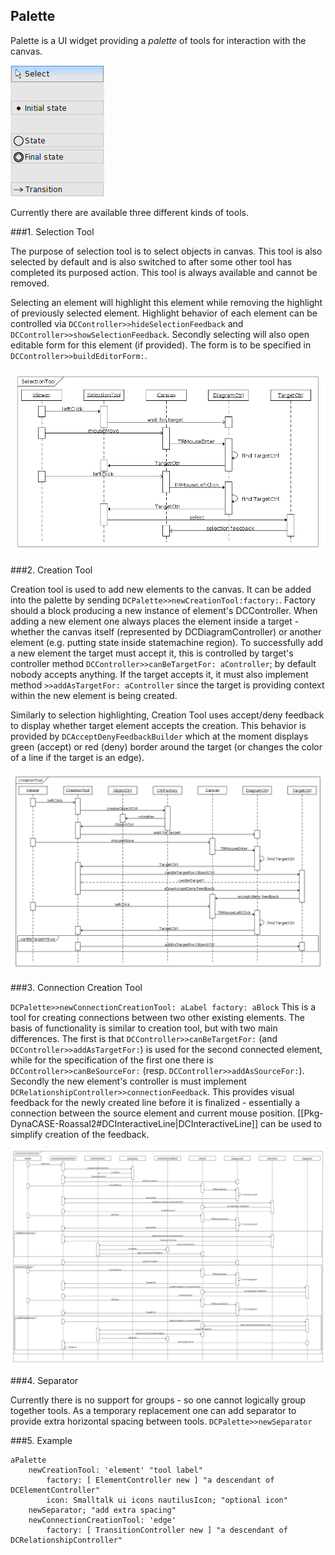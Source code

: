 

## Palette

Palette is a UI widget providing a *palette* of tools for interaction with the canvas\.

<a name=""></a>![](../figures/palette-example.png "Finite State Machine palette")

Currently there are available three different kinds of tools\.



###1\.  Selection Tool

The purpose of selection tool is to select objects in canvas\. This tool is also selected by default and is also switched to after some other tool has completed its purposed action\.
This tool is always available and cannot be removed\.

Selecting an element will highlight this element while removing the highlight of previously selected element\. Highlight behavior of each element can be controlled via `DCController>>hideSelectionFeedback` and `DCController>>showSelectionFeedback`\.
Secondly selecting will also open editable form for this element \(if provided\)\. The form is to be specified in `DCController>>buildEditorForm:`\.

<a name=""></a>![](../figures/selection%20sequence.png "file://../figures/selection%20sequence.png")



###2\.  Creation Tool

Creation tool is used to add new elements to the canvas\. It can be added into the palette by sending `DCPalette>>newCreationTool:factory:`\. Factory should a block producing a new instance of element's DCController\.
When adding a new element one always places the element inside a target \- whether the canvas itself \(represented by DCDiagramController\) or another element \(e\.g\. putting state inside statemachine region\)\. To successfully add a new element the target must accept it, this is controlled by target's controller method `DCController>>canBeTargetFor: aController`; by default nobody accepts anything\. If the target accepts it, it must also implement method `>>addAsTargetFor: aController` since the target is providing context within the new element is being created\.

Similarly to selection highlighting, Creation Tool uses accept/deny feedback to display whether target element accepts the creation\. This behavior is provided by `DCAcceptDenyFeedbackBuilder` which at the moment displays green \(accept\) or red \(deny\) border around the target \(or changes the color of a line if the target is an edge\)\.

<a name=""></a>![](../figures/creation%20tool%20sequence.png "file://../figures/creation%20tool%20sequence.png")



###3\.  Connection Creation Tool

`DCPalette>>newConnectionCreationTool: aLabel factory: aBlock`
This is a tool for creating connections between two other existing elements\. The basis of functionality is similar to creation tool, but with two main differences\.
The first is that `DCController>>canBeTargetFor:` \(and `DCController>>addAsTargetFor:`\) is used for the second connected element, while for the specification of the first one there is `DCController>>canBeSourceFor:` \(resp\. `DCController>>addAsSourceFor:`\)\.
Secondly the new element's controller is must implement `DCRelationshipController>>connectionFeedback`\. This provides visual feedback for the newly created line before it is finalized \- essentially a connection between the source element and current mouse position\. \[\[Pkg\-DynaCASE\-Roassal2\#DCInteractiveLine\|DCInteractiveLine\]\] can be used to simplify creation of the feedback\.

<a name=""></a>![](../figures/connection%20creation%20tool%20sequence.png "An attempt to visualize ConnectionCreationTool's behavior")



###4\.  Separator

Currently there is no support for groups \- so one cannot logically group together tools\. As a temporary replacement one can add separator to provide extra horizontal spacing between tools\. `DCPalette>>newSeparator`



###5\.  Example



```smalltalk
aPalette
	newCreationTool: 'element' "tool label"
		factory: [ ElementController new ] "a descendant of DCElementController"
		icon: Smalltalk ui icons nautilusIcon; "optional icon"
	newSeparator; "add extra spacing"
	newConnectionCreationTool: 'edge'
		factory: [ TransitionController new ] "a descendant of DCRelationshipController"
```


